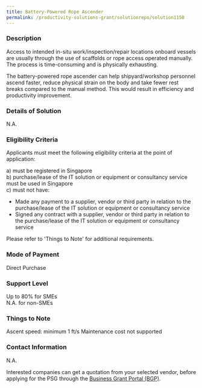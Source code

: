 ```yaml
---
title: Battery-Powered Rope Ascender
permalink: /productivity-solutions-grant/solutionrepo/solution1150
---
```


### Description

Access to intended in-situ work/inspection/repair locations onboard vessels are usually through the use of scaffolds or rope access operated manually. The process is time-consuming and is physically exhausting. 

The battery-powered rope ascender can help shipyard/workshop personnel ascend faster,  reduce physical strain on the body and take fewer rest breaks compared to the manual method. This would result in efficiency and productivity improvement. 

### Details of Solution

N.A.

### Eligibility Criteria

Applicants must meet the following eligibility criteria at the point of application:

a) must be registered in Singapore <br>
b) purchase/lease of the IT solution or equipment or consultancy service must be used in Singapore <br>
c) must not have:
- Made any payment to a supplier, vendor or third party in relation to the purchase/lease of the IT solution or equipment or consultancy service
- Signed any contract with a supplier, vendor or third party in relation to the purchase/lease of the IT solution or equipment or consultancy service

Please refer to 'Things to Note' for additional requirements.

### Mode of Payment
Direct Purchase

### Support Level
Up to 80% for SMEs <br>
N.A. for non-SMEs

### Things to Note
Ascent speed: minimum 1 ft/s
Maintenance cost not supported

### Contact Information
N.A.

Interested companies can get a quotation from your selected vendor, before applying for the PSG through the <a target='_blank' href='https://www.businessgrants.gov.sg/'>Business Grant Portal (BGP)</a>.

